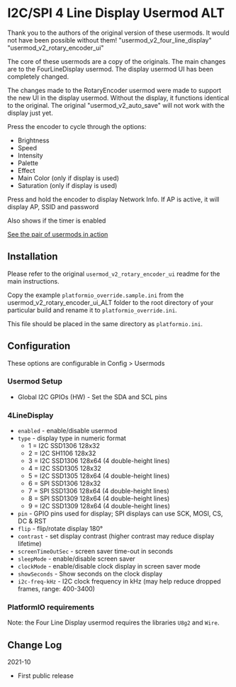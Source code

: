 # I2C/SPI 4 Line Display Usermod ALT

Thank you to the authors of the original version of these usermods. It would not have been possible without them!
"usermod_v2_four_line_display"
"usermod_v2_rotary_encoder_ui"

The core of these usermods are a copy of the originals. The main changes are to the FourLineDisplay usermod.
The display usermod UI has been completely changed.


The changes made to the RotaryEncoder usermod were made to support the new UI in the display usermod.
Without the display, it functions identical to the original.
The original "usermod_v2_auto_save" will not work with the display just yet.

Press the encoder to cycle through the options:
* Brightness
* Speed
* Intensity
* Palette
* Effect
* Main Color (only if display is used)
* Saturation (only if display is used)

Press and hold the encoder to display Network Info. If AP is active, it will display AP, SSID and password

Also shows if the timer is enabled

[See the pair of usermods in action](https://www.youtube.com/watch?v=ulZnBt9z3TI)

## Installation

Please refer to the original `usermod_v2_rotary_encoder_ui` readme for the main instructions.

Copy the example `platformio_override.sample.ini` from the usermod_v2_rotary_encoder_ui_ALT folder to the root directory of your particular build and rename it to `platformio_override.ini`.

This file should be placed in the same directory as `platformio.ini`.


## Configuration

These options are configurable in Config > Usermods

### Usermod Setup

* Global I2C GPIOs (HW) - Set the SDA and SCL pins

### 4LineDisplay

* `enabled` - enable/disable usermod
* `type` - display type in numeric format
    * 1 = I2C SSD1306 128x32
    * 2 = I2C SH1106 128x32
    * 3 = I2C SSD1306 128x64 (4 double-height lines)
    * 4 = I2C SSD1305 128x32
    * 5 = I2C SSD1305 128x64 (4 double-height lines)
    * 6 = SPI SSD1306 128x32
    * 7 = SPI SSD1306 128x64 (4 double-height lines)
    * 8 = SPI SSD1309 128x64 (4 double-height lines)
    * 9 = I2C SSD1309 128x64 (4 double-height lines)
* `pin` - GPIO pins used for display; SPI displays can use SCK, MOSI, CS, DC & RST
* `flip` - flip/rotate display 180°
* `contrast` - set display contrast (higher contrast may reduce display lifetime)
* `screenTimeOutSec` - screen saver time-out in seconds
* `sleepMode` - enable/disable screen saver
* `clockMode` - enable/disable clock display in screen saver mode
* `showSeconds` - Show seconds on the clock display
* `i2c-freq-kHz` - I2C clock frequency in kHz (may help reduce dropped frames, range: 400-3400)


### PlatformIO requirements

Note: the Four Line Display usermod requires the libraries `U8g2` and `Wire`.

## Change Log

2021-10
* First public release
